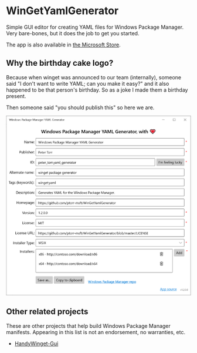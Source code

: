 # WinGetYamlGenerator
Simple GUI editor for creating YAML files for Windows Package Manager. Very bare-bones, but it does the job to get you started.

The app is also available in [the Microsoft Store](https://www.microsoft.com/en-us/p/windows-package-manager-yaml-generator/9p3n60fs22k5).

## Why the birthday cake logo?
Because when winget was announced to our team (internally), someone said "I don't want to write YAML; can you make it easy?" and it also happened to be that person's birthday. So as a joke I made them a birthday present. 

Then someone said "you should publish this" so here we are.

![Store screen shot](/Store%20screen%20shot.png)

## Other related projects

These are other projects that help build Windows Package Manager manifests. Appearing in this list is not an endorsement, no warranties, etc.

* [HandyWinget-Gui](https://github.com/HandyOrg/HandyWinGet-GUI)
